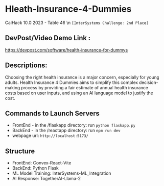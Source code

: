 # Hleath-Insurance-4-Dummies
CalHack 10.0 2023 - Table 46 \n
`[InterSystems Challenge: 2nd Place]`
## DevPost/Video Demo Link : 
https://devpost.com/software/health-insurance-for-dummys

## Descriptions:
Choosing the right health insurance is a major concern, especially for young adults. Health Insurance 4 Dummies aims to simplify this complex decision-making process by providing a fair estimate of annual health insurance costs based on user inputs, and using an AI language model to justify the cost.

## Commands to Launch Servers
* FrontEnd - in the /flaskapp directory: run `python flaskapp.py`
* BackEnd - in the /reactapp directory: run `npm run dev`
* webpage url: `http://localhost:5173/`

## Structure
* FrontEnd: Convex-React-Vite
* BackEnd: Python Flask
* ML Model Training: InterSystems-ML_Integration
* AI Response: TogetherAI-Llama-2

